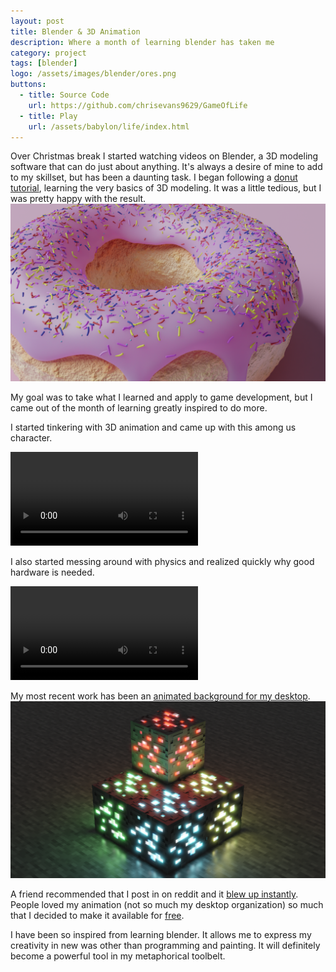 ```yaml
---
layout: post
title: Blender & 3D Animation
description: Where a month of learning blender has taken me
category: project
tags: [blender]
logo: /assets/images/blender/ores.png
buttons:
  - title: Source Code
    url: https://github.com/chrisevans9629/GameOfLife
  - title: Play
    url: /assets/babylon/life/index.html
---
```


Over Christmas break I started watching videos on Blender, a 3D modeling software that can do just about anything.  It's always a desire of mine to add to my skillset, but has been a daunting task.  I began following a [donut tutorial](https://www.youtube.com/watch?v=TPrnSACiTJ4), learning the very basics of 3D modeling.  It was a little tedious, but I was pretty happy with the result.
![donut](/assets/images/blender/donut_final.png)

My goal was to take what I learned and apply to game development, but I came out of the month of learning greatly inspired to do more.

I started tinkering with 3D animation and came up with this among us character.

<video src="/assets/images/blender/among-us.mp4" controls>
</video>

I also started messing around with physics and realized quickly why good hardware is needed.

<video src="/assets/images/blender/softbody1.mp4" controls>
</video>

My most recent work has been an [animated background for my desktop](https://www.reddit.com/r/Minecraft/comments/l4f7aw/made_my_own_animated_desktop_background_in_blender/).
![ores](/assets/images/blender/ores.png)

A friend recommended that I post in on reddit and it [blew up instantly](https://www.reddit.com/r/Minecraft/comments/l4f7aw/made_my_own_animated_desktop_background_in_blender/).  People loved my animation (not so much my desktop organization) so much that I decided to make it available for [free](https://www.reddit.com/r/Minecraft/comments/l89stg/due_to_popular_demand_here_is_my_animated_desktop/).

I have been so inspired from learning blender.  It allows me to express my creativity in new was other than programming and painting.  It will definitely become a powerful tool in my metaphorical toolbelt.
